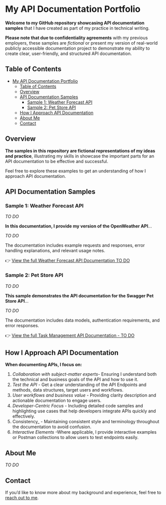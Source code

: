 # My API Documentation Portfolio  
**Welcome to my GitHub repository showcasing API documentation samples** that I have created as part of my practice in technical writing.   

**Please note that due to confidentiality agreements** with my previous employers, these samples are *fictional* or present my version of real-world publicly accessible documentation project to demonstrate my ability to create clear, user-friendly, and structured API documentation.

## Table of Contents

- [My API Documentation Portfolio](#my-api-documentation-portfolio)
  - [Table of Contents](#table-of-contents)
  - [Overview](#overview)
  - [API Documentation Samples](#api-documentation-samples)
    - [Sample 1: Weather Forecast API](#sample-1-weather-forecast-api)
    - [Sample 2: Pet Store API](#sample-2-pet-store-api)
  - [How I Approach API Documentation](#how-i-approach-api-documentation)
  - [About Me](#about-me)
  - [Contact](#contact)

## Overview

**The samples in this repository are fictional representations of my ideas and practice**, illustrating my skills in showcase the important parts for an API documentation to be effective and successful.

Feel free to explore these examples to get an understanding of how I approach API documentation.

## API Documentation Samples

### Sample 1: Weather Forecast API

_TO DO_  

**In this documentation, I provide my version of the OpenWeather API**...  

_TO DO_

The documentation includes example requests and responses, error handling explanations, and relevant usage notes.

👉 [View the full Weather Forecast API Documentation TO DO](link-to-weather-forecast-api-sample)

### Sample 2: Pet Store API

_TO DO_  

**This sample demonstrates the API documentation for the Swagger Pet Store API**...

_TO DO_  

The documentation includes data models, authentication requirements, and error responses.

👉 [View the full Task Management API Documentation - TO DO](link-to-task-management-api-sample)

## How I Approach API Documentation

**When documenting APIs, I focus on:**

1. _Collaboration with subject-matter experts_- Ensuring I understand both the technical and business goals of the API and how to use it.
2. _Test the API_ - Get a clear understanding of the API Endpoints and methods, data structures, target users and workflows.
3. _User workflows and business value_ - Providing clarity description and actionable documentation to engage users.
4. _Developer-Centric Focus_ - Including detailed code samples and highlighting use cases that help developers integrate APIs quickly and effectively.
5. Consistency_ - Maintaining consistent style and terminology throughout the documentation to avoid confusion.
6. _Interactive Elements_ -Where applicable, I provide interactive examples or Postman collections to allow users to test endpoints easily.

## About Me

_TO DO_

## Contact

If you’d like to know more about my background and experience, feel free to [reach out to me](https://www.linkedin.com/in/javier-hernandez-fernandez/).
